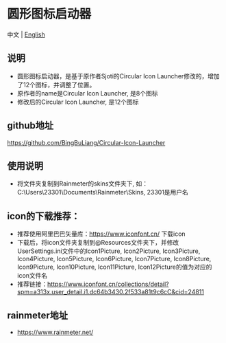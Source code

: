 # 圆形图标启动器

中文 | [English](./README_EN.md)

## 说明

- 圆形图标启动器，是基于原作者Sjoti的Circular Icon Launcher修改的，增加了12个图标，并调整了位置。
- 原作者的name是Circular Icon Launcher, 是8个图标
- 修改后的Circular Icon Launcher, 是12个图标

## github地址

https://github.com/BingBuLiang/Circular-Icon-Launcher

## 使用说明
- 将文件夹复制到Rainmeter的skins文件夹下, 如：C:\Users\23301\Documents\Rainmeter\Skins, 23301是用户名


## icon的下载推荐：
- 推荐使用阿里巴巴矢量库：https://www.iconfont.cn/ 下载icon
- 下载后，将icon文件夹复制到@Resources文件夹下，并修改UserSettings.ini文件中的Icon1Picture, Icon2Picture, Icon3Picture, Icon4Picture, Icon5Picture, Icon6Picture, Icon7Picture, Icon8Picture, Icon9Picture, Icon10Picture, Icon11Picture, Icon12Picture的值为对应的icon文件名
- 推荐链接：https://www.iconfont.cn/collections/detail?spm=a313x.user_detail.i1.dc64b3430.2f533a81t9c6cC&cid=24811

## rainmeter地址
- https://www.rainmeter.net/

